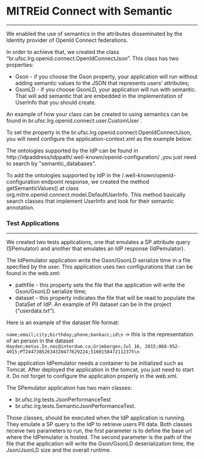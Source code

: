 # MITREid Connect with Semantic
---

We enabled the use of semantics in the attributes disseminated by the Identity provider of OpenId Connect federations.
 
In order to achieve that, we created the class  “br.ufsc.lrg.openid.connect.OpenIdConnectJson”. This class has two properties: 
* Gson  - if you choose the Gson property, your application will run without adding semantic values to the JSON that represents users’ attributes;
* GsonLD -  if you choose GsonLD, your application will run with semantic. That will add semantic that are embedded in the implementation of UserInfo that you should create.
 
An example of how your class can be created to using semantics can be found in br.ufsc.lrg.openid.connect.user.CustomUser .
 
To set the property in the br.ufsc.lrg.openid.connect.OpenIdConnectJson, you will need configure the application-context.xml as the example below: 
 
<bean id="jsonld" class="br.com.srs.gsonld.GsonLD"></bean>
<bean class="br.ufsc.lrg.openid.connect.OpenIdConnectJson">
<property name="gsonLD" ref="jsonld"/>
</bean>
 
The ontologies supported by the IdP can be found in http://idpaddress/idppath/.well-known/openid-configuration/ ,you just need to search by "semantic_databases".
 
To add the ontologies supported by IdP in the /.well-known/openid-configuration endpoint response, we created the method getSemanticValues() at class org.mitre.openid.connect.model.DefaultUserInfo. This method basically search classes that implement UserInfo and look for their semantic annotation.

### Test Applications
---
 
We created two tests applications, one that emulates a SP attribute query (SPemulator) and another that emulates an IdP response (IdPemulator).
 
The IdPemulator application write the Gson/GsonLD serialize time in a file specified by the user.
This application uses two configurations that can be found in the web.xml: 
* pathfile - this property sets the file that the application will write the Gson/GsonLD serialize time;
* dataset  - this property indicates the file that will be read to populate the DataSet of IdP. An example of PII dataset can be in the project (“userdata.txt”).
 
 
Here is an example of the dataset file format:
 
```name;email;city;birthday;phone;bankacc;id\n``` -> this is the representation of an person in the dataset
```Hayden;metus.In.nec@interdum.ca;Grimbergen;Jul 16, 2015;068-952-4015;PT24473852634320477629224;5160158472112375\n```
 
The application IdPemulator needs a container to be initialized such as Tomcat. After deployed the application in the tomcat, you just need to start it. Do not forget to configure the application properly in the web.xml.
 
The SPemulator application has two main classes:
* br.ufsc.lrg.tests.JsonPerformanceTest
* br.ufsc.lrg.tests.SemanticJsonPerformanceTest.
 
Those classes, should be executed when the IdP application is running. They emulate a SP query to the IdP to retrieve users PII data. Both classes receive two parameters to run, the first parameter is to define the base url where the IdPemulator is hosted. The second parameter is the path of the file that the application will write the Gson/GsonLD deserialization time, the Json/JsonLD size and the overall runtime.
